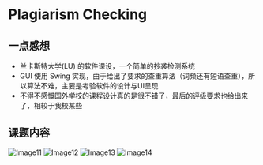 # Plagiarism Checking

## 一点感想
- 兰卡斯特大学(LU) 的软件课设，一个简单的抄袭检测系统
- GUI 使用 Swing 实现，由于给出了要求的查重算法（词频还有短语查重），所以算法不难，主要是考验软件的设计与UI呈现
- 不得不感慨国外学校的课程设计真的是很不错了，最后的评级要求也给出来了，相较于我校某些

## 课题内容
![Image11](https://xusy-1300242514.cos.ap-nanjing.myqcloud.com/MWeb/20211019/image11.png)
![Image12](https://xusy-1300242514.cos.ap-nanjing.myqcloud.com/MWeb/20211019/image12.png)
![Image13](https://xusy-1300242514.cos.ap-nanjing.myqcloud.com/MWeb/20211019/image13.png)
![Image14](https://xusy-1300242514.cos.ap-nanjing.myqcloud.com/MWeb/20211019/image14.png)

